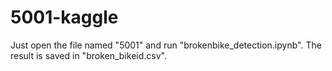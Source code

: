 # 5001-kaggle
Just open the file named "5001" and run "brokenbike_detection.ipynb".
The result is saved in "broken_bikeid.csv".
